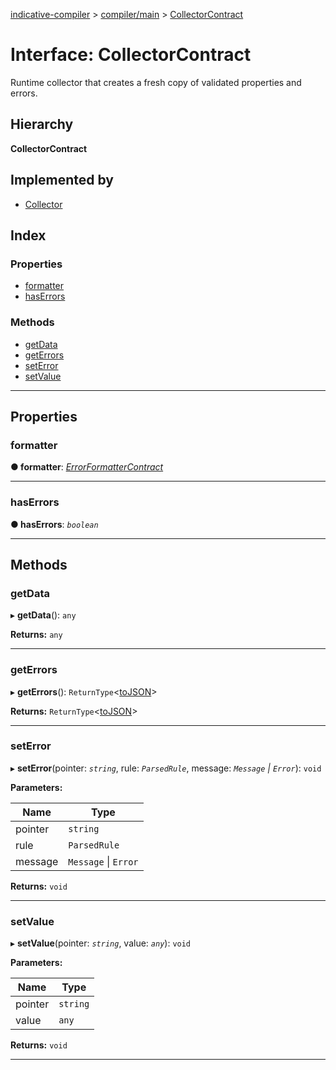 [indicative-compiler](../README.md) > [compiler/main](../modules/compiler_main.md) > [CollectorContract](../interfaces/compiler_main.collectorcontract.md)

# Interface: CollectorContract

Runtime collector that creates a fresh copy of validated properties and errors.

## Hierarchy

**CollectorContract**

## Implemented by

* [Collector](../classes/compiler_validator.collector.md)

## Index

### Properties

* [formatter](compiler_main.collectorcontract.md#formatter)
* [hasErrors](compiler_main.collectorcontract.md#haserrors)

### Methods

* [getData](compiler_main.collectorcontract.md#getdata)
* [getErrors](compiler_main.collectorcontract.md#geterrors)
* [setError](compiler_main.collectorcontract.md#seterror)
* [setValue](compiler_main.collectorcontract.md#setvalue)

---

## Properties

<a id="formatter"></a>

###  formatter

**● formatter**: *[ErrorFormatterContract](compiler_main.errorformattercontract.md)*

___
<a id="haserrors"></a>

###  hasErrors

**● hasErrors**: *`boolean`*

___

## Methods

<a id="getdata"></a>

###  getData

▸ **getData**(): `any`

**Returns:** `any`

___
<a id="geterrors"></a>

###  getErrors

▸ **getErrors**(): `ReturnType`<[toJSON](compiler_main.errorformattercontract.md#tojson)>

**Returns:** `ReturnType`<[toJSON](compiler_main.errorformattercontract.md#tojson)>

___
<a id="seterror"></a>

###  setError

▸ **setError**(pointer: *`string`*, rule: *`ParsedRule`*, message: *`Message` \| `Error`*): `void`

**Parameters:**

| Name | Type |
| ------ | ------ |
| pointer | `string` |
| rule | `ParsedRule` |
| message | `Message` \| `Error` |

**Returns:** `void`

___
<a id="setvalue"></a>

###  setValue

▸ **setValue**(pointer: *`string`*, value: *`any`*): `void`

**Parameters:**

| Name | Type |
| ------ | ------ |
| pointer | `string` |
| value | `any` |

**Returns:** `void`

___

